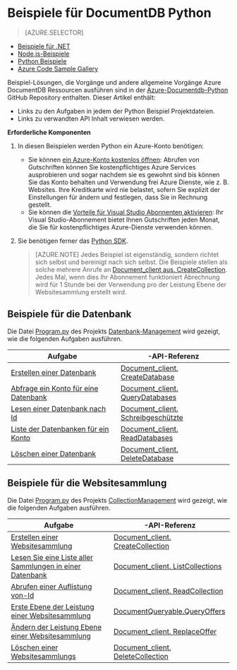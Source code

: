 <properties 
    pageTitle="NoSQL Python Beispiele für DocumentDB | Microsoft Azure" 
    description="Suchen nach NoSQL Python Beispiele auf Github für häufige Aufgaben in DocumentDB, einschließlich der Vorgänge für JSON-Dokumente in nachgeforscht." 
    keywords="Python Beispiele"
    services="documentdb" 
    authors="moderakh" 
    manager="jhubbard" 
    editor="monicar" 
    documentationCenter="python"/>

<tags 
    ms.service="documentdb" 
    ms.workload="data-services" 
    ms.tgt_pltfrm="na" 
    ms.devlang="na" 
    ms.topic="article" 
    ms.date="04/18/2016" 
    ms.author="moderakh"/>


# <a name="documentdb-python-examples"></a>Beispiele für DocumentDB Python

> [AZURE.SELECTOR]
- [Beispiele für .NET](documentdb-dotnet-samples.md)
- [Node.js-Beispiele](documentdb-nodejs-samples.md)
- [Python Beispiele](documentdb-python-samples.md)
- [Azure Code Sample Gallery](https://azure.microsoft.com/documentation/samples/?service=documentdb)

Beispiel-Lösungen, die Vorgänge und andere allgemeine Vorgänge Azure DocumentDB Ressourcen ausführen sind in der [Azure-Documentdb-Python](https://github.com/Azure/azure-documentdb-python/tree/master/samples) GitHub Repository enthalten. Dieser Artikel enthält:

- Links zu den Aufgaben in jedem der Python Beispiel Projektdateien. 
- Links zu verwandten API Inhalt verwiesen werden.

**Erforderliche Komponenten**

1. In diesen Beispielen werden Python ein Azure-Konto benötigen:
    - Sie können [ein Azure-Konto kostenlos öffnen](https://azure.microsoft.com/pricing/free-trial/): Abrufen von Gutschriften können Sie kostenpflichtiges Azure Services ausprobieren und sogar nachdem sie es gewohnt sind bis können Sie das Konto behalten und Verwendung frei Azure Dienste, wie z. B. Websites. Ihre Kreditkarte wird nie belastet, sofern Sie explizit der Einstellungen für ändern und festlegen, dass Sie in Rechnung gestellt.
   - Sie können die [Vorteile für Visual Studio Abonnenten aktivieren](https://azure.microsoft.com/pricing/member-offers/msdn-benefits-details/): Ihr Visual Studio-Abonnement bietet Ihnen Gutschriften jeden Monat, die Sie für kostenpflichtiges Azure-Dienste verwenden können.
2. Sie benötigen ferner das [Python SDK](documentdb-sdk-python.md). 

    > [AZURE.NOTE] Jedes Beispiel ist eigenständig, sondern richtet sich selbst und bereinigt nach sich selbst. Die Beispiele stellen als solche mehrere Anrufe an [Document_client aus. CreateCollection](http://azure.github.io/azure-documentdb-python/api/pydocumentdb.document_client.html). Jedes Mal, wenn dies Ihr Abonnement funktioniert Abrechnung wird für 1 Stunde bei der Verwendung pro der Leistung Ebene der Websitesammlung erstellt wird. 

## <a name="database-examples"></a>Beispiele für die Datenbank

Die Datei [Program.py](https://github.com/Azure/azure-documentdb-python/tree/master/samples/DatabaseManagement/Program.py) des Projekts [Datenbank-Management](https://github.com/Azure/azure-documentdb-python/tree/master/samples/DatabaseManagement) wird gezeigt, wie die folgenden Aufgaben ausführen.

Aufgabe | -API-Referenz
--- | ---
[Erstellen einer Datenbank](https://github.com/Azure/azure-documentdb-python/blob/d78170214467e3ab71ace1a7400f5a7fa5a7b5b0/samples/DatabaseManagement/Program.py#L65-L76) | [Document_client. CreateDatabase](http://azure.github.io/azure-documentdb-python/api/pydocumentdb.document_client.html)
[Abfrage ein Konto für eine Datenbank](https://github.com/Azure/azure-documentdb-python/blob/d78170214467e3ab71ace1a7400f5a7fa5a7b5b0/samples/DatabaseManagement/Program.py#L49-L62) | [Document_client. QueryDatabases](http://azure.github.io/azure-documentdb-python/api/pydocumentdb.document_client.html)
[Lesen einer Datenbank nach Id](https://github.com/Azure/azure-documentdb-python/blob/d78170214467e3ab71ace1a7400f5a7fa5a7b5b0/samples/DatabaseManagement/Program.py#L79-L96) | [Document_client. Schreibgeschützte](http://azure.github.io/azure-documentdb-python/api/pydocumentdb.document_client.html)
[Liste der Datenbanken für ein Konto](https://github.com/Azure/azure-documentdb-python/blob/d78170214467e3ab71ace1a7400f5a7fa5a7b5b0/samples/DatabaseManagement/Program.py#L99-L110) | [Document_client. ReadDatabases](http://azure.github.io/azure-documentdb-python/api/pydocumentdb.document_client.html)
[Löschen einer Datenbank](https://github.com/Azure/azure-documentdb-python/blob/d78170214467e3ab71ace1a7400f5a7fa5a7b5b0/samples/DatabaseManagement/Program.py#L113-L126) | [Document_client. DeleteDatabase](http://azure.github.io/azure-documentdb-python/api/pydocumentdb.document_client.html)

## <a name="collection-examples"></a>Beispiele für die Websitesammlung 

Die Datei [Program.py](https://github.com/Azure/azure-documentdb-python/tree/master/samples/CollectionManagement/Program.py) des Projekts [CollectionManagement](https://github.com/Azure/azure-documentdb-python/tree/master/samples/CollectionManagement) wird gezeigt, wie die folgenden Aufgaben ausführen.

Aufgabe | -API-Referenz
--- | ---
[Erstellen einer Websitesammlung](https://github.com/Azure/azure-documentdb-python/blob/d78170214467e3ab71ace1a7400f5a7fa5a7b5b0/samples/CollectionManagement/Program.py#L84-L135) | [Document_client. CreateCollection](http://azure.github.io/azure-documentdb-python/api/pydocumentdb.document_client.html#CreateCollection)
[Lesen Sie eine Liste aller Sammlungen in einer Datenbank](https://github.com/Azure/azure-documentdb-python/blob/d78170214467e3ab71ace1a7400f5a7fa5a7b5b0/samples/CollectionManagement/Program.py#L198-L225) | [Document_client. ListCollections](http://azure.github.io/azure-documentdb-python/api/pydocumentdb.document_client.html#CreateCollection)
[Abrufen einer Auflistung von-Id](https://github.com/Azure/azure-documentdb-python/blob/d78170214467e3ab71ace1a7400f5a7fa5a7b5b0/samples/CollectionManagement/Program.py#L178-L195) | [Document_client. ReadCollection](http://azure.github.io/azure-documentdb-python/api/pydocumentdb.document_client.html#CreateCollection)
[Erste Ebene der Leistung einer Websitesammlung](https://github.com/Azure/azure-documentdb-python/blob/d78170214467e3ab71ace1a7400f5a7fa5a7b5b0/samples/CollectionManagement/Program.py#L139-L161) | [DocumentQueryable.QueryOffers](http://azure.github.io/azure-documentdb-python/api/pydocumentdb.document_client.html#CreateCollection)
[Ändern der Leistung Ebene einer Websitesammlung](https://github.com/Azure/azure-documentdb-python/blob/d78170214467e3ab71ace1a7400f5a7fa5a7b5b0/samples/CollectionManagement/Program.py#L163-L175) | [Document_client. ReplaceOffer](http://azure.github.io/azure-documentdb-python/api/pydocumentdb.document_client.html#CreateCollection)
[Löschen einer Websitesammlungs](https://github.com/Azure/azure-documentdb-python/blob/d78170214467e3ab71ace1a7400f5a7fa5a7b5b0/samples/CollectionManagement/Program.py#L212-L225) | [Document_client. DeleteCollection](http://azure.github.io/azure-documentdb-python/api/pydocumentdb.document_client.html#CreateCollection)
